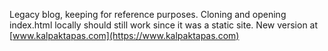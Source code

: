 Legacy blog, keeping for reference purposes. Cloning and opening index.html
locally should still work since it was a static site. New version at
[www.kalpaktapas.com](https://www.kalpaktapas.com)
